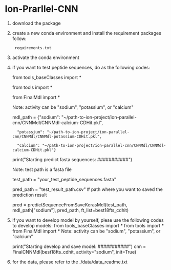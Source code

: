 # Ion-Prarllel-CNN

1. download the package
2. create a new conda environment and install the requirement packages follow:
        
        requirements.txt
3. activate the conda environment
4. if you want to test peptide sequences, do as the following codes:
    
    from tools_baseClasses import *
    
    from tools import *
    
    from FinalMdl import *
    
    Note: activity can be "sodium", "potassium", or "calcium"
    
    
    mdl_path = {"sodium": "~/path-to-ion-project/ion-parallel-cnn/CNNMdl/CNNMdl-calcium-CDHit.pkl",
         
         "potassium": "~/path-to-ion-project/ion-parallel-cnn/CNNMdl/CNNMdl-potassium-CDHit.pkl",
         
         "calcium": "~/path-to-ion-project/ion-parallel-cnn/CNNMdl/CNNMdl-calcium-CDHit.pkl"}
    
    print("Starting predict fasta sequences: ###########")
    
    Note: test path is a fasta file
    
    test_path = "your_test_peptide_sequences.fasta"
    
    pred_path = "test_result_path.csv" # path where you want to saved the prediction result
    
    pred = predictSequenceFromSaveKerasMdl(test_path, mdl_path["sodium"], pred_path, ft_list=best18fts_cdhit)

5. if you want to develop model by yourself, plese use the following codes to develop models:
    from tools_baseClasses import *
    from tools import *
    from FinalMdl import *
    Note: activity can be "sodium", "potassium", or "calcium"

    print("Starting develop and save model: ###########")
    cnn = FinalCNNMdl(best18fts_cdhit, activity="sodium", init=True)

6. for the data, please refer to the ./data/data_readme.txt
